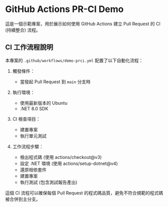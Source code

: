 # GitHub Actions PR-CI Demo

這是一個示範專案，用於展示如何使用 GitHub Actions 建立 Pull Request 的 CI (持續整合) 流程。

## CI 工作流程說明 

本專案的 `.github/workflows/demo-prci.yml` 配置了以下自動化流程：

1. 觸發條件：
   - 當發起 Pull Request 到 `main` 分支時

2. 執行環境：
   - 使用最新版本的 Ubuntu
   - .NET 8.0 SDK

3. CI 檢查項目：
   - 建置專案
   - 執行單元測試

4. 工作流程步驟：
   - 檢出程式碼 (使用 actions/checkout@v3)
   - 設定 .NET 環境 (使用 actions/setup-dotnet@v4)
   - 還原相依套件
   - 建置專案
   - 執行測試 (包含測試報告產出)

這個 CI 流程可以確保每個 Pull Request 的程式碼品質，避免不符合規範的程式碼被合併到主分支。
